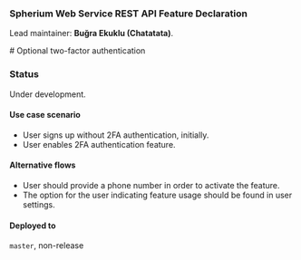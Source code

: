 ### Spherium Web Service REST API Feature Declaration

Lead maintainer: **Buğra Ekuklu (Chatatata)**.

# Optional two-factor authentication

### Status
  Under development.

#### Use case scenario
* User signs up without 2FA authentication, initially.
* User enables 2FA authentication feature.

#### Alternative flows
* User should provide a phone number in order to activate the feature.
* The option for the user indicating feature usage should be found in user settings.

#### Deployed to
`master`, non-release
